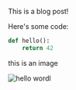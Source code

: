 [category]: <> (General)
[date]: <> (2020/10/24)
[title]: <> (Hello world)

This is a blog post!

Here's some code:

``` python
def hello():
    return 42
```

this is an image

![hello wordl](../../../../images/hello/hello-world.jpeg)